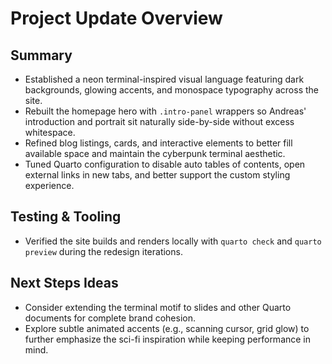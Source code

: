 # Project Update Overview

## Summary
- Established a neon terminal-inspired visual language featuring dark backgrounds, glowing accents, and monospace typography across the site.
- Rebuilt the homepage hero with `.intro-panel` wrappers so Andreas' introduction and portrait sit naturally side-by-side without excess whitespace.
- Refined blog listings, cards, and interactive elements to better fill available space and maintain the cyberpunk terminal aesthetic.
- Tuned Quarto configuration to disable auto tables of contents, open external links in new tabs, and better support the custom styling experience.

## Testing & Tooling
- Verified the site builds and renders locally with `quarto check` and `quarto preview` during the redesign iterations.

## Next Steps Ideas
- Consider extending the terminal motif to slides and other Quarto documents for complete brand cohesion.
- Explore subtle animated accents (e.g., scanning cursor, grid glow) to further emphasize the sci-fi inspiration while keeping performance in mind.

